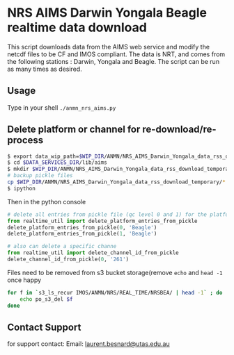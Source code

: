 NRS AIMS Darwin Yongala Beagle realtime data download
=============

This script downloads data from the AIMS web service and modify the netcdf files to be
CF and IMOS compliant. The data is NRT, and comes from the following stations : Darwin, Yongala and Beagle.
The script can be run as many times as desired.


## Usage

Type in your shell ```./anmn_nrs_aims.py```


## Delete platform or channel for re-download/re-process
```bash
$ export data_wip_path=$WIP_DIR/ANMN/NRS_AIMS_Darwin_Yongala_data_rss_download_temporary
$ cd $DATA_SERVICES_DIR/lib/aims
$ mkdir $WIP_DIR/ANMN/NRS_AIMS_Darwin_Yongala_data_rss_download_temporary/.bckp
# backup pickle files 
cp $WIP_DIR/ANMN/NRS_AIMS_Darwin_Yongala_data_rss_download_temporary/*.pickle $WIP_DIR/ANMN/NRS_AIMS_Darwin_Yongala_data_rss_download_temporary/.bckp
$ ipython                                                                
```

Then in the python console
```python
# delete all entries from pickle file (qc level 0 and 1) for the platform Beagle
from realtime_util import delete_platform_entries_from_pickle
delete_platform_entries_from_pickle(0, 'Beagle')
delete_platform_entries_from_pickle(1, 'Beagle')

# also can delete a specific channe
from realtime_util import delete_channel_id_from_pickle
delete_channel_id_from_pickle(0, '261')
```


Files need to be removed from s3 bucket storage(remove ```echo``` and ```head -1``` once happy
```bash
for f in `s3_ls_recur IMOS/ANMN/NRS/REAL_TIME/NRSBEA/ | head -1` ; do
    echo po_s3_del $f
done
```

## Contact Support
for support contact:
Email: laurent.besnard@utas.edu.au
